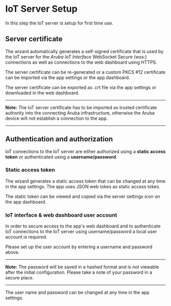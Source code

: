 
# IoT Server Setup

In this step the IoT server is setup for first time use.

## Server certificate

The wizard automatically generates a self-signed certificate that is used by the IoT server for the _Aruba IoT Interface_ WebSocket Secure (wss:) connections as well as connections to the web dashboard using HTTPS.  

The server certificate can be re-generated or a custom PKCS #12 certificate can be imported via the app settings or the app dashboard.  

The server certificate can be exported as .crt file via the app settings or downloaded in the web dashboard.  

---

**Note:** The IoT server certificate has to be imported as trusted certificate authority into the connecting Aruba infrastructure, otherwise the Aruba device will not establish a connection to the app.

---

## Authentication and authorization

 IoT connections to the IoT server are either authorized using a **static access token** or authenticated using a **username/password**.

### Static access token

The wizard generates a static access token that can be changed at any time in the app settings. The app uses JSON web tokes as static access tokes.

The static token can be viewed and copied via the server settings icon on the app dashboard.

### IoT interface & web dashboard user account

In order to secure access to the app's web dashboard and to authenticate IoT connections to the IoT server using username/password a local user account is required.

Please set up the user account by entering a username and password above.  

---

**Note:** The password will be saved in a hashed format and is not viewable after the initial configuration. Please take a note of your password in a secure place.  

---

The user name and password can be changed at any time in the app settings.
